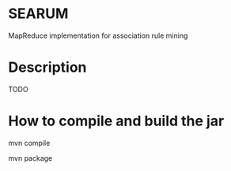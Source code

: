 SEARUM
======

MapReduce implementation for association rule mining

Description
===========
TODO

How to compile and build the jar
================================
mvn compile

mvn package

